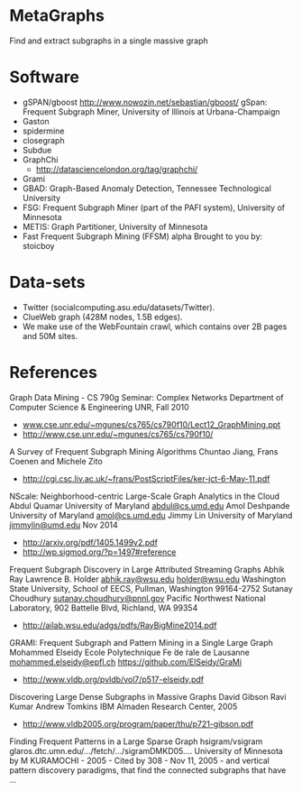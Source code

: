 # MetaGraphs
Find and extract subgraphs in a single massive graph

# Software
- gSPAN/gboost http://www.nowozin.net/sebastian/gboost/
	gSpan: Frequent Subgraph Miner, University of Illinois at Urbana-Champaign
- Gaston
- spidermine
- closegraph
- Subdue
- GraphChi 
  * http://datasciencelondon.org/tag/graphchi/
- Grami
- GBAD: Graph-Based Anomaly Detection, Tennessee Technological University
- FSG: Frequent Subgraph Miner (part of the PAFI system), University of Minnesota
- METIS: Graph Partitioner, University of Minnesota
- Fast Frequent Subgraph Mining (FFSM)
	alpha
	Brought to you by: stoicboy




# Data-sets
- Twitter (socialcomputing.asu.edu/datasets/Twitter). 
- ClueWeb graph (428M nodes, 1.5B edges).
- We make use of the WebFountain crawl, which contains over 2B pages and 50M sites.


# References

Graph Data Mining - CS 790g Seminar: Complex Networks
Department of Computer Science & Engineering
UNR, Fall 2010
- www.cse.unr.edu/~mgunes/cs765/cs790f10/Lect12_GraphMining.ppt
- http://www.cse.unr.edu/~mgunes/cs765/cs790f10/

A Survey of Frequent Subgraph Mining Algorithms
Chuntao Jiang, Frans Coenen and Michele Zito
- http://cgi.csc.liv.ac.uk/~frans/PostScriptFiles/ker-jct-6-May-11.pdf

NScale: Neighborhood-centric Large-Scale Graph Analytics in the Cloud
Abdul Quamar University of Maryland abdul@cs.umd.edu
Amol Deshpande University of Maryland amol@cs.umd.edu
Jimmy Lin University of Maryland jimmylin@umd.edu
Nov 2014
- http://arxiv.org/pdf/1405.1499v2.pdf
- http://wp.sigmod.org/?p=1497#reference

Frequent Subgraph Discovery in Large Attributed Streaming Graphs
Abhik Ray Lawrence B. Holder
abhik.ray@wsu.edu holder@wsu.edu
Washington State University, School of EECS, Pullman, Washington 99164-2752
Sutanay Choudhury sutanay.choudhury@pnnl.gov Pacific Northwest National Laboratory, 902 Battelle Blvd, Richland, WA 99354
- http://ailab.wsu.edu/adgs/pdfs/RayBigMine2014.pdf

GRAMI: Frequent Subgraph and Pattern Mining in a Single Large Graph
Mohammed Elseidy
Ecole Polytechnique Fe ́de ́rale de Lausanne mohammed.elseidy@epfl.ch
https://github.com/ElSeidy/GraMi
- http://www.vldb.org/pvldb/vol7/p517-elseidy.pdf

Discovering Large Dense Subgraphs in Massive Graphs
David Gibson Ravi Kumar Andrew Tomkins
IBM Almaden Research Center, 2005
- http://www.vldb2005.org/program/paper/thu/p721-gibson.pdf

Finding Frequent Patterns in a Large Sparse Graph
hsigram/vsigram
glaros.dtc.umn.edu/.../fetch/.../sigramDMKD05....
University of Minnesota
by M KURAMOCHI - 2005 - Cited by 308 - 
Nov 11, 2005 - and vertical pattern discovery paradigms, that find the 
connected subgraphs that have ... 

